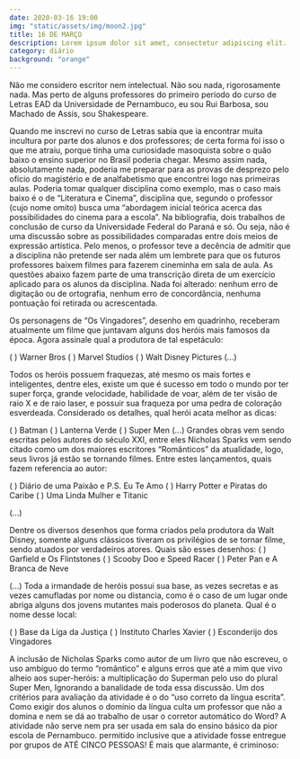 ```yaml
---
date: 2020-03-16 19:00
img: "static/assets/img/moon2.jpg"
title: 16 DE MARÇO
description: Lorem ipsum dolor sit amet, consectetur adipiscing elit. 
category: diário
background: "orange"
---
```



Não me considero escritor nem intelectual. Não sou nada, rigorosamente nada. Mas perto de alguns professores do primeiro período do curso de Letras EAD da Universidade de Pernambuco, eu sou Rui Barbosa, sou Machado de Assis, sou Shakespeare.

Quando me inscrevi no curso de Letras sabia que ia encontrar muita incultura por parte dos alunos e dos professores; de certa forma foi isso o que me atraiu, porque tinha uma curiosidade masoquista sobre o quão baixo o ensino superior no Brasil poderia chegar. Mesmo assim nada, absolutamente nada, poderia me preparar para as provas de desprezo pelo ofício do magistério e de analfabetismo que encontrei logo nas primeiras aulas.
  Poderia tomar qualquer disciplina como exemplo, mas o caso mais baixo é o de “Literatura e Cinema”, disciplina que, segundo o professor (cujo nome omito) busca uma “abordagem inicial teórica acerca das possibilidades do cinema para a escola”. Na bibliografia, dois trabalhos de conclusão de curso da Universidade Federal do Paraná e só.
Ou seja, não é uma discussão sobre as possibilidades comparadas entre dois meios de expressão artística. Pelo menos, o professor teve a decência de admitir que a disciplina não pretende ser nada além um  lembrete para que os futuros professores baixem filmes para fazerem cineminha em sala de aula. 
As questões abaixo fazem parte de uma transcrição direta de um exercício aplicado para os alunos da disciplina. Nada foi alterado: nenhum erro de digitação ou de ortografia, nenhum erro de concordância, nenhuma pontuação foi retirada ou acrescentada. 

Os personagens de “Os Vingadores”, desenho em quadrinho, receberam atualmente um filme que juntavam alguns dos heróis mais famosos da época. Agora assinale qual a produtora de tal espetáculo:

( ) Warner Bros
( ) Marvel Studios
( ) Walt Disney Pictures
(...)

Todos os heróis possuem fraquezas, até mesmo os mais fortes e inteligentes, dentre eles, existe um que é sucesso em todo o mundo por ter super força, grande velocidade, habilidade de voar, além de ter visão de raio X e de raio laser, e possuir sua fraqueza por uma pedra de coloração  esverdeada. Considerado os detalhes, qual herói acata melhor as dicas:

( ) Batman
( ) Lanterna Verde
( ) Super Men
(...)
Grandes obras vem sendo escritas pelos autores do século XXI, entre eles Nicholas Sparks vem sendo citado como um dos maiores escritores “Românticos” da atualidade, logo, seus livros já estão se tornando filmes. Entre estes lançamentos, quais fazem referencia ao autor:

( ) Diário de uma Paixão e P.S. Eu Te Amo
( ) Harry Potter e Piratas do Caribe
( ) Uma Linda Mulher e Titanic

(...)

Dentre os diversos desenhos que forma criados pela produtora da Walt Disney, somente alguns clássicos tiveram os privilégios de se tornar filme, sendo atuados por verdadeiros atores. Quais são esses desenhos:
( ) Garfield e Os Flintstones
( ) Scooby Doo e Speed Racer
( ) Peter Pan e A Branca de Neve

(...)
Toda a irmandade de heróis possui sua base, as vezes secretas e as vezes camufladas por nome ou distancia, como é o caso de um lugar onde abriga alguns dos jovens mutantes mais poderosos do planeta. Qual é o nome desse local:

( ) Base da Liga da Justiça
( ) Instituto Charles Xavier
( ) Esconderijo dos Vingadores

A inclusão de Nicholas Sparks como autor de um livro que não escreveu, o uso ambíguo do termo “romântico” e alguns erros que até a mim que vivo alheio aos super-heróis: a multiplicação do Superman pelo uso do plural Super Men, 
Ignorando a banalidade de toda essa discussão. Um dos critérios para avaliação da atividade é o do “uso correto da língua escrita”. Como exigir dos alunos o domínio da língua culta um professor que não a domina e nem se dá ao trabalho de usar o corretor automático do Word?
A atividade não serve nem pra ser usada em sala do ensino básico da pior escola de Pernambuco.
permitido inclusive que a atividade fosse entregue por grupos de ATÉ CINCO PESSOAS! 
É mais que alarmante, é criminoso: 
